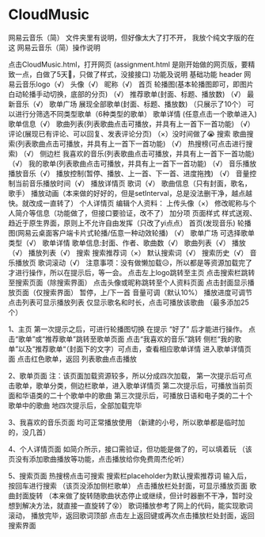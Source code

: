 # CloudMusic
网易云音乐（简）
文件夹里有说明，但好像太大了打不开，
我放个纯文字版的在这
网易云音乐（简）操作说明

 
点击CloudMusic.html，打开网页
(assignment.html 是刚开始做的网页版，要精致一点，白做了5天🤡，只做了样式，没接接口)
功能及说明
基础功能
header
网易云音乐logo（√）
头像（√）
昵称（√）
首页
轮播图(基本轮播图即可，即图片白动轮播手动切换，底部的分页) （√）
推荐歌单(封面、标题、播放数) （√）
最新音乐（√）
歌单广场
展现全部歌单(封面、标题、播放数) （只展示了10个）
可以进行分筛选不同类型歌单（6种类型的歌单）
歌单详情 (任意点击一个歌单进入)
歌单信息（√）
歌曲列表(列表歌曲点击可播放，并具有上一首下一首功能) （√）
评论(展现已有评论、可以回复、发表评论分页) （×）没时间做了😭
搜索
歌曲搜索(列表歌曲点击可播放，并具有上一首下一首功能) （√）
热搜榜(可点击进行搜索) （√）
侧边栏
我喜欢的音乐(列表歌曲点击可播放，并具有上一首下一首功能) （√）
我的歌单(列表歌曲点击可播放，并具有上一首下一首功能) （√）
音乐播放
播放音乐（√）
播放控制(暂停、播放、上一首、下一首、进度拖拽) （√）
音量控制当前音乐播放时间（√）
播放详情页
歌词（√）
歌曲信息（只有封面，歌名，歌手）
播放动画（本来做的好好的，但是setInterval，总是没法删干净，越点越快。就改成一直转了）
个人详情页
编辑个人资料：
上传头像（×）
修改昵称与个人简介等信息（功能做了，但接口要验证，改不了）
加分项
页面样式
样式送观、趋近于原生界面，原则上不允许自由发挥（只改了yi点点）
首页(发现音乐)
轮播图(网易云桌面客户端卡片式轮播/伍意一种动效轮播) （√）
歌单广场
可选择歌单类型（√）
歌单详情
歌单信息:封面、作者、歌曲数（√）
歌曲列表（√）
播放（√）
播放列表（√）
搜索
搜索推荐词（×）
默认搜索词（√）
搜索历史（√）
音乐播放页
歌词滚动（√）
注意事项：没有做懒加载😥，所以都是等资源加载完了才进行操作，所以在提示后，等一会。
点击左上logo跳转至主页
点击搜索栏跳转至搜索页面（除搜索界面）
点击头像或昵称跳转至个人资料页面
点击封面显示播放页面（仅搜索界面）
暂停，上/下一首
音量可调（默认10%）
播放进度可调节
点击列表可显示播放列表
仅显示歌名和时长，点击可播放该歌曲
（最多添加25个）

1、主页
	第一次提示之后，可进行轮播图切换
在提示 “好了” 后才能进行操作。
点击“歌单”或“推荐歌单”跳转至歌单页面
点击“我喜欢的音乐”跳转
侧栏“我的歌单”以及“推荐歌单“（封面下的文字）可点击，查看相应歌单详情
进入歌单详情页面
点击红色歌单，返回
列表歌曲点击播放

2、歌单页面
注：该页面加载资源较多，所以分成四次加载，
第一次提示后可点击歌单，歌单分类，侧边栏歌单，进入歌单详情页
第二次提示后，可播放当前页面和华语类的二十个歌单中的歌曲
第三次提示后，可播放日语和电子类的二十个歌单中的歌曲
地四次提示后，全部加载完毕

3、我喜欢的音乐页面
均可正常播放使用
（新建的小号，所以歌单都是临时加的，没几首）

4、个人详情页面
如简介所示，接口需验证，但功能是做了的，可以填着玩
（该页没有添加歌曲播放等功能，点击播放给你免费周杰伦听）
 
5、搜索页面
热搜榜点击可搜索
搜索栏placeholder为默认搜索推荐词
输入后，按回车进行搜索
（该页没添加侧栏歌单）
点击播放栏处封面，可显示播放页面
歌曲封面旋转
（本来做了旋转随歌曲状态停止或继续，但计时器删不干净，暂时没想到解决方法，就直接一直旋转了😵）
歌词播放参考了网上的代码，能实现歌词滚动，
播放完毕，返回歌词顶部
点击左上返回键或再次点击播放栏处封面，返回搜索界面
 

